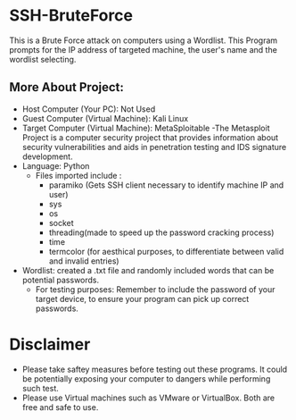 # SSH-BruteForce
This is a Brute Force attack on computers using a Wordlist. This Program prompts for the IP address of targeted machine, the user's name and the wordlist selecting.

## More About Project:
  - Host Computer (Your PC): Not Used
  - Guest Computer (Virtual Machine): Kali Linux
  - Target Computer (Virtual Machine): MetaSploitable
      -The Metasploit Project is a computer security project that provides information about security vulnerabilities and aids in penetration testing and IDS signature development.
  - Language: Python
      - Files imported include :
          - paramiko (Gets SSH client necessary to identify machine IP and user)
          - sys
          - os
          - socket
          - threading(made to speed up the password cracking process)
          - time
          - termcolor (for aesthical purposes, to differentiate between valid and invalid entries)
  - Wordlist: created a .txt file and randomly included words that can be potential passwords.
      - For  testing purposes: Remember to include the password of your target device, to ensure your program can pick up correct passwords.

# Disclaimer
- Please take saftey measures before testing out these programs. It could be potentially exposing your computer to dangers while performing such test. 
- Please use Virtual machines such as VMware or VirtualBox. Both are free and safe to use.
